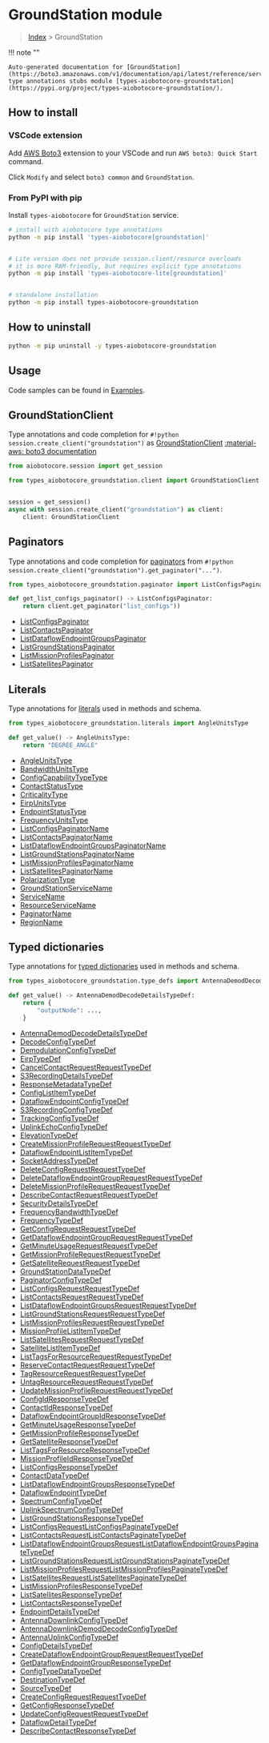 # GroundStation module

> [Index](../README.md) > GroundStation


!!! note ""

    Auto-generated documentation for [GroundStation](https://boto3.amazonaws.com/v1/documentation/api/latest/reference/services/groundstation.html#GroundStation)
    type annotations stubs module [types-aiobotocore-groundstation](https://pypi.org/project/types-aiobotocore-groundstation/).

## How to install

### VSCode extension

Add [AWS Boto3](https://marketplace.visualstudio.com/items?itemName=Boto3typed.boto3-ide)
extension to your VSCode and run `AWS boto3: Quick Start` command.

Click `Modify` and select `boto3 common` and `GroundStation`.

### From PyPI with pip

Install `types-aiobotocore` for `GroundStation` service.

```bash
# install with aiobotocore type annotations
python -m pip install 'types-aiobotocore[groundstation]'


# Lite version does not provide session.client/resource overloads
# it is more RAM-friendly, but requires explicit type annotations
python -m pip install 'types-aiobotocore-lite[groundstation]'


# standalone installation
python -m pip install types-aiobotocore-groundstation
```



## How to uninstall

```bash
python -m pip uninstall -y types-aiobotocore-groundstation
```

## Usage

Code samples can be found in [Examples](./usage.md).

## GroundStationClient

Type annotations and code completion for  `#!python session.create_client("groundstation")` as [GroundStationClient](./client.md)
[:material-aws: boto3 documentation](https://boto3.amazonaws.com/v1/documentation/api/latest/reference/services/groundstation.html#GroundStation.Client)

```python title="Usage example"
from aiobotocore.session import get_session

from types_aiobotocore_groundstation.client import GroundStationClient


session = get_session()
async with session.create_client("groundstation") as client:
    client: GroundStationClient
```


## Paginators

Type annotations and code completion for
[paginators](./paginators.md)
from `#!python session.create_client("groundstation").get_paginator("...")`.

```python title="Usage example"
from types_aiobotocore_groundstation.paginator import ListConfigsPaginator

def get_list_configs_paginator() -> ListConfigsPaginator:
    return client.get_paginator("list_configs"))
```

- [ListConfigsPaginator](./paginators.md#listconfigspaginator)
- [ListContactsPaginator](./paginators.md#listcontactspaginator)
- [ListDataflowEndpointGroupsPaginator](./paginators.md#listdataflowendpointgroupspaginator)
- [ListGroundStationsPaginator](./paginators.md#listgroundstationspaginator)
- [ListMissionProfilesPaginator](./paginators.md#listmissionprofilespaginator)
- [ListSatellitesPaginator](./paginators.md#listsatellitespaginator)








## Literals

Type annotations for [literals](./literals.md) used in methods and schema.

```python title="Usage example"
from types_aiobotocore_groundstation.literals import AngleUnitsType

def get_value() -> AngleUnitsType:
    return "DEGREE_ANGLE"
```

- [AngleUnitsType](./literals.md#angleunitstype)
- [BandwidthUnitsType](./literals.md#bandwidthunitstype)
- [ConfigCapabilityTypeType](./literals.md#configcapabilitytypetype)
- [ContactStatusType](./literals.md#contactstatustype)
- [CriticalityType](./literals.md#criticalitytype)
- [EirpUnitsType](./literals.md#eirpunitstype)
- [EndpointStatusType](./literals.md#endpointstatustype)
- [FrequencyUnitsType](./literals.md#frequencyunitstype)
- [ListConfigsPaginatorName](./literals.md#listconfigspaginatorname)
- [ListContactsPaginatorName](./literals.md#listcontactspaginatorname)
- [ListDataflowEndpointGroupsPaginatorName](./literals.md#listdataflowendpointgroupspaginatorname)
- [ListGroundStationsPaginatorName](./literals.md#listgroundstationspaginatorname)
- [ListMissionProfilesPaginatorName](./literals.md#listmissionprofilespaginatorname)
- [ListSatellitesPaginatorName](./literals.md#listsatellitespaginatorname)
- [PolarizationType](./literals.md#polarizationtype)
- [GroundStationServiceName](./literals.md#groundstationservicename)
- [ServiceName](./literals.md#servicename)
- [ResourceServiceName](./literals.md#resourceservicename)
- [PaginatorName](./literals.md#paginatorname)
- [RegionName](./literals.md#regionname)




## Typed dictionaries

Type annotations for [typed dictionaries](./type_defs.md) used in methods and schema.

```python title="Usage example"
from types_aiobotocore_groundstation.type_defs import AntennaDemodDecodeDetailsTypeDef

def get_value() -> AntennaDemodDecodeDetailsTypeDef:
    return {
        "outputNode": ...,
    }
```

- [AntennaDemodDecodeDetailsTypeDef](./type_defs.md#antennademoddecodedetailstypedef)
- [DecodeConfigTypeDef](./type_defs.md#decodeconfigtypedef)
- [DemodulationConfigTypeDef](./type_defs.md#demodulationconfigtypedef)
- [EirpTypeDef](./type_defs.md#eirptypedef)
- [CancelContactRequestRequestTypeDef](./type_defs.md#cancelcontactrequestrequesttypedef)
- [S3RecordingDetailsTypeDef](./type_defs.md#s3recordingdetailstypedef)
- [ResponseMetadataTypeDef](./type_defs.md#responsemetadatatypedef)
- [ConfigListItemTypeDef](./type_defs.md#configlistitemtypedef)
- [DataflowEndpointConfigTypeDef](./type_defs.md#dataflowendpointconfigtypedef)
- [S3RecordingConfigTypeDef](./type_defs.md#s3recordingconfigtypedef)
- [TrackingConfigTypeDef](./type_defs.md#trackingconfigtypedef)
- [UplinkEchoConfigTypeDef](./type_defs.md#uplinkechoconfigtypedef)
- [ElevationTypeDef](./type_defs.md#elevationtypedef)
- [CreateMissionProfileRequestRequestTypeDef](./type_defs.md#createmissionprofilerequestrequesttypedef)
- [DataflowEndpointListItemTypeDef](./type_defs.md#dataflowendpointlistitemtypedef)
- [SocketAddressTypeDef](./type_defs.md#socketaddresstypedef)
- [DeleteConfigRequestRequestTypeDef](./type_defs.md#deleteconfigrequestrequesttypedef)
- [DeleteDataflowEndpointGroupRequestRequestTypeDef](./type_defs.md#deletedataflowendpointgrouprequestrequesttypedef)
- [DeleteMissionProfileRequestRequestTypeDef](./type_defs.md#deletemissionprofilerequestrequesttypedef)
- [DescribeContactRequestRequestTypeDef](./type_defs.md#describecontactrequestrequesttypedef)
- [SecurityDetailsTypeDef](./type_defs.md#securitydetailstypedef)
- [FrequencyBandwidthTypeDef](./type_defs.md#frequencybandwidthtypedef)
- [FrequencyTypeDef](./type_defs.md#frequencytypedef)
- [GetConfigRequestRequestTypeDef](./type_defs.md#getconfigrequestrequesttypedef)
- [GetDataflowEndpointGroupRequestRequestTypeDef](./type_defs.md#getdataflowendpointgrouprequestrequesttypedef)
- [GetMinuteUsageRequestRequestTypeDef](./type_defs.md#getminuteusagerequestrequesttypedef)
- [GetMissionProfileRequestRequestTypeDef](./type_defs.md#getmissionprofilerequestrequesttypedef)
- [GetSatelliteRequestRequestTypeDef](./type_defs.md#getsatelliterequestrequesttypedef)
- [GroundStationDataTypeDef](./type_defs.md#groundstationdatatypedef)
- [PaginatorConfigTypeDef](./type_defs.md#paginatorconfigtypedef)
- [ListConfigsRequestRequestTypeDef](./type_defs.md#listconfigsrequestrequesttypedef)
- [ListContactsRequestRequestTypeDef](./type_defs.md#listcontactsrequestrequesttypedef)
- [ListDataflowEndpointGroupsRequestRequestTypeDef](./type_defs.md#listdataflowendpointgroupsrequestrequesttypedef)
- [ListGroundStationsRequestRequestTypeDef](./type_defs.md#listgroundstationsrequestrequesttypedef)
- [ListMissionProfilesRequestRequestTypeDef](./type_defs.md#listmissionprofilesrequestrequesttypedef)
- [MissionProfileListItemTypeDef](./type_defs.md#missionprofilelistitemtypedef)
- [ListSatellitesRequestRequestTypeDef](./type_defs.md#listsatellitesrequestrequesttypedef)
- [SatelliteListItemTypeDef](./type_defs.md#satellitelistitemtypedef)
- [ListTagsForResourceRequestRequestTypeDef](./type_defs.md#listtagsforresourcerequestrequesttypedef)
- [ReserveContactRequestRequestTypeDef](./type_defs.md#reservecontactrequestrequesttypedef)
- [TagResourceRequestRequestTypeDef](./type_defs.md#tagresourcerequestrequesttypedef)
- [UntagResourceRequestRequestTypeDef](./type_defs.md#untagresourcerequestrequesttypedef)
- [UpdateMissionProfileRequestRequestTypeDef](./type_defs.md#updatemissionprofilerequestrequesttypedef)
- [ConfigIdResponseTypeDef](./type_defs.md#configidresponsetypedef)
- [ContactIdResponseTypeDef](./type_defs.md#contactidresponsetypedef)
- [DataflowEndpointGroupIdResponseTypeDef](./type_defs.md#dataflowendpointgroupidresponsetypedef)
- [GetMinuteUsageResponseTypeDef](./type_defs.md#getminuteusageresponsetypedef)
- [GetMissionProfileResponseTypeDef](./type_defs.md#getmissionprofileresponsetypedef)
- [GetSatelliteResponseTypeDef](./type_defs.md#getsatelliteresponsetypedef)
- [ListTagsForResourceResponseTypeDef](./type_defs.md#listtagsforresourceresponsetypedef)
- [MissionProfileIdResponseTypeDef](./type_defs.md#missionprofileidresponsetypedef)
- [ListConfigsResponseTypeDef](./type_defs.md#listconfigsresponsetypedef)
- [ContactDataTypeDef](./type_defs.md#contactdatatypedef)
- [ListDataflowEndpointGroupsResponseTypeDef](./type_defs.md#listdataflowendpointgroupsresponsetypedef)
- [DataflowEndpointTypeDef](./type_defs.md#dataflowendpointtypedef)
- [SpectrumConfigTypeDef](./type_defs.md#spectrumconfigtypedef)
- [UplinkSpectrumConfigTypeDef](./type_defs.md#uplinkspectrumconfigtypedef)
- [ListGroundStationsResponseTypeDef](./type_defs.md#listgroundstationsresponsetypedef)
- [ListConfigsRequestListConfigsPaginateTypeDef](./type_defs.md#listconfigsrequestlistconfigspaginatetypedef)
- [ListContactsRequestListContactsPaginateTypeDef](./type_defs.md#listcontactsrequestlistcontactspaginatetypedef)
- [ListDataflowEndpointGroupsRequestListDataflowEndpointGroupsPaginateTypeDef](./type_defs.md#listdataflowendpointgroupsrequestlistdataflowendpointgroupspaginatetypedef)
- [ListGroundStationsRequestListGroundStationsPaginateTypeDef](./type_defs.md#listgroundstationsrequestlistgroundstationspaginatetypedef)
- [ListMissionProfilesRequestListMissionProfilesPaginateTypeDef](./type_defs.md#listmissionprofilesrequestlistmissionprofilespaginatetypedef)
- [ListSatellitesRequestListSatellitesPaginateTypeDef](./type_defs.md#listsatellitesrequestlistsatellitespaginatetypedef)
- [ListMissionProfilesResponseTypeDef](./type_defs.md#listmissionprofilesresponsetypedef)
- [ListSatellitesResponseTypeDef](./type_defs.md#listsatellitesresponsetypedef)
- [ListContactsResponseTypeDef](./type_defs.md#listcontactsresponsetypedef)
- [EndpointDetailsTypeDef](./type_defs.md#endpointdetailstypedef)
- [AntennaDownlinkConfigTypeDef](./type_defs.md#antennadownlinkconfigtypedef)
- [AntennaDownlinkDemodDecodeConfigTypeDef](./type_defs.md#antennadownlinkdemoddecodeconfigtypedef)
- [AntennaUplinkConfigTypeDef](./type_defs.md#antennauplinkconfigtypedef)
- [ConfigDetailsTypeDef](./type_defs.md#configdetailstypedef)
- [CreateDataflowEndpointGroupRequestRequestTypeDef](./type_defs.md#createdataflowendpointgrouprequestrequesttypedef)
- [GetDataflowEndpointGroupResponseTypeDef](./type_defs.md#getdataflowendpointgroupresponsetypedef)
- [ConfigTypeDataTypeDef](./type_defs.md#configtypedatatypedef)
- [DestinationTypeDef](./type_defs.md#destinationtypedef)
- [SourceTypeDef](./type_defs.md#sourcetypedef)
- [CreateConfigRequestRequestTypeDef](./type_defs.md#createconfigrequestrequesttypedef)
- [GetConfigResponseTypeDef](./type_defs.md#getconfigresponsetypedef)
- [UpdateConfigRequestRequestTypeDef](./type_defs.md#updateconfigrequestrequesttypedef)
- [DataflowDetailTypeDef](./type_defs.md#dataflowdetailtypedef)
- [DescribeContactResponseTypeDef](./type_defs.md#describecontactresponsetypedef)

